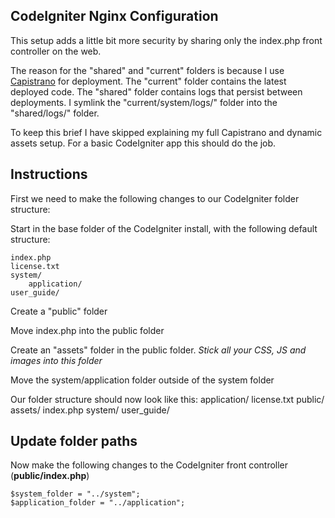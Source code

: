 CodeIgniter Nginx Configuration
--------------------------------
This setup adds a little bit more security by sharing only the index.php front controller on the web.

The reason for the "shared" and "current" folders is because I use [Capistrano](www.capify.org) for deployment.
The "current" folder contains the latest deployed code.
The "shared" folder contains logs that persist between deployments.
I symlink the "current/system/logs/" folder into the "shared/logs/" folder.

To keep this brief I have skipped explaining my full Capistrano and dynamic assets setup.
For a basic CodeIgniter app this should do the job.

Instructions
-------------
First we need to make the following changes to our CodeIgniter folder structure:

Start in the base folder of the CodeIgniter install, with the following default structure:

	index.php
	license.txt
	system/
		application/
	user_guide/

Create a "public" folder

Move index.php into the public folder

Create an "assets" folder in the public folder. _Stick all your CSS, JS and images into this folder_

Move the system/application folder outside of the system folder

Our folder structure should now look like this:
	application/
	license.txt
	public/
		assets/
		index.php
	system/
	user_guide/

Update folder paths
--------------------
Now make the following changes to the CodeIgniter front controller (**public/index.php**)

	$system_folder = "../system";
	$application_folder = "../application";